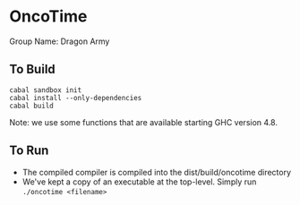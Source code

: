 OncoTime
=========

Group Name: Dragon Army

## To Build
```
cabal sandbox init
cabal install --only-dependencies
cabal build
```

Note: we use some functions that are available starting GHC version 4.8.

## To Run
- The compiled compiler is compiled into the dist/build/oncotime directory
- We've kept a copy of an executable at the top-level. Simply run `./oncotime <filename>`
